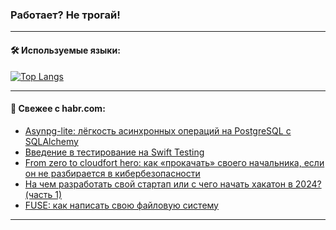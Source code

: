 ### Работает? Не трогай!

---
<!--
#### 🛠️ Technical stack:

![Java](https://img.shields.io/badge/Java-informational?logo=Oracle&style=flat&logoColor=white&color=FF4500)
![Kotlin](https://img.shields.io/badge/Kotlin-informational?logo=Kotlin&style=flat&logoColor=white&color=774D97)
![TS](https://img.shields.io/badge/TypeScript-informational?logo=typeScript&style=flat&logoColor=black&color=017acc)
![Python](https://img.shields.io/badge/Python-informational?logo=Python&style=flat&logoColor=black&color=ffdd54) <br>
![Spring](https://img.shields.io/badge/Spring-informational?logo=Spring&style=flat&logoColor=white&color=6DB33F) 
![SpringBoot](https://img.shields.io/badge/SpringBoot-informational?logo=SpringBoot&style=flat&logoColor=white&color=6DB33F)
![Nest](https://img.shields.io/badge/NestJS-informational?logo=NestJS&style=flat&logoColor=white&color=E0234E) 
![NodeJS](https://img.shields.io/badge/NodeJS-informational?logo=node.js&style=flat&logoColor=white&color=70A760)<br>
![PostgreSQL](https://img.shields.io/badge/PostgreSQL-informational?logo=PostgreSQL&style=flat&logoColor=white&color=DAA520)
![MongoDB](https://img.shields.io/badge/MongoDB-informational?logo=MongoDB&style=flat&logoColor=white&color=870000)
![Apache](https://img.shields.io/badge/Apache-informational?logo=apache&style=flat&logoColor=white&color=f74e28)

___ 
-->

#### 🛠️ Используемые языки:

[![Top Langs](https://github-readme-stats-u2qms2cxw-advtsettinggmailcoms-projects.vercel.app/api/top-langs/?username=zloylis&langs_count=10&hide_title=true&title_color=e6edf3&size_weight=0.5&count_weight=0.5&layout=compact&hide_progress=true&hide_border=true&theme=dracula)](https://github.com/zloylis)

<!---


####  :octocat:&nbsp;&nbsp; Статистика:

![GitHub stats](https://github-readme-stats-u2qms2cxw-advtsettinggmailcoms-projects.vercel.app/api?username=zloylis&show_icons=true&hide_border=true&theme=dracula&title_color=e6edf3&include_all_commits=true&count_private=true&hide_rank=false&hide_title=true&rank_icon=github)
-->
---

#### 💬 Свежее с habr.com:

<!-- BLOG-POST-LIST:START -->
- [Asynpg-lite: лёгкость асинхронных операций на PostgreSQL с SQLAlchemy](https://habr.com/ru/articles/823400/?utm_source=habrahabr&utm_medium=rss&utm_campaign=823400)
- [Введение в тестирование на Swift Testing](https://habr.com/ru/articles/823396/?utm_source=habrahabr&utm_medium=rss&utm_campaign=823396)
- [From zero to cloudfort hero: как «прокачать» своего начальника, если он не разбирается в кибербезопасности](https://habr.com/ru/companies/beeline_cloud/articles/823356/?utm_source=habrahabr&utm_medium=rss&utm_campaign=823356)
- [На чем разработать свой стартап или с чего начать хакатон в 2024? &lpar;часть 1&rpar;](https://habr.com/ru/articles/822001/?utm_source=habrahabr&utm_medium=rss&utm_campaign=822001)
- [FUSE: как написать свою файловую систему](https://habr.com/ru/companies/vk/articles/821905/?utm_source=habrahabr&utm_medium=rss&utm_campaign=821905)
<!-- BLOG-POST-LIST:END -->

---
